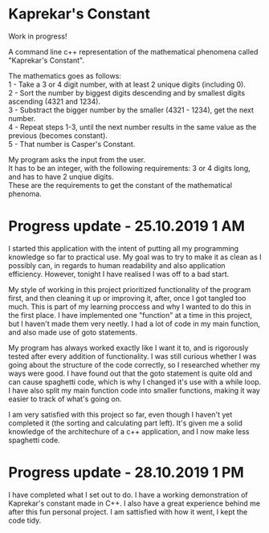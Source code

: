# Kaprekar's Constant
Work in progress!

A command line c++ representation of the mathematical phenomena called "Kaprekar's Constant". <br/>

The mathematics goes as follows:<br/>
    1 - Take a 3 or 4 digit number, with at least 2 unique digits (including 0).<br/>
    2 - Sort the number by biggest digits descending and by smallest digits ascending (4321   and  1234).<br/>
    3 - Substract the bigger number by the smaller (4321 - 1234), get the next number.<br/>
    4 - Repeat steps 1-3, until the next number results in the same value as the previous (becomes constant).<br/>
    5 - That number is Casper's Constant.<br/>


My program asks the input from the user. <br/>
It has to be an integer, with the following requirements: 3 or 4 digits long, and has to have 2 unqiue digits.<br/>
These are the requirements to get the constant of the mathematical phenoma.<br/>

# Progress update - 25.10.2019 1 AM <br/>

I started this application with the intent of putting all my programming knowledge so far to practical use. My goal was to
try to make it as clean as I possibly can, in regards to human readability and also application efficiency. However, tonight 
I have realised I was off to a bad start. 

My style of working in this project prioritized functionality of the program first, and then cleaning it up or improving it, 
after, once I got tangled too much. This is part of my learning proccess and why I wanted to do this in the first place. I have 
implemented one "function" at a time in this project, but I haven't made them very neetly. I had a lot of code in my main
function, and also made use of goto statements. 

My program has always worked exactly like I want it to, and is rigorously tested after every addition of functionality. 
I was still curious whether I was going about the structure of the code correctly, so I researched whether my ways were good.
I have found out that the goto statement is quite old and can cause spaghetti code, which is why I changed it's use with a while
loop. I have also split my main function code into smaller functions, making it way easier to track of what's going on.

I am very satisfied with this project so far, even though I haven't yet completed it (the sorting and calculating part left).
It's given me a solid knowledge of the architechure of a c++ application, and I now make less spaghetti code. 

# Progress update - 28.10.2019 1 PM <br/>

I have completed what I set out to do. I have a working demonstration of Kaprekar's constant made in C++. I also have a great 
experience behind me after this fun personal project. I am sattisfied with how it went, I kept the code tidy.


